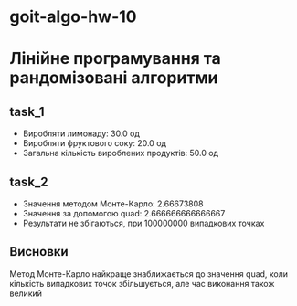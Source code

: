 # goit-algo-hw-10

# Лінійне програмування та рандомізовані алгоритми

## task_1

- Виробляти лимонаду: 30.0 од
- Виробляти фруктового соку: 20.0 од
- Загальна кількість вироблених продуктів: 50.0 од

## task_2

- Значення методом Монте-Карло: 2.66673808
- Значення за допомогою quad: 2.666666666666667
- Результати не збігаються, при 100000000 випадкових точках

## Висновки

Метод Монте-Карло найкраще знаближається до значення quad, коли кількість випадкових точок збільшується, але час виконання також великий
